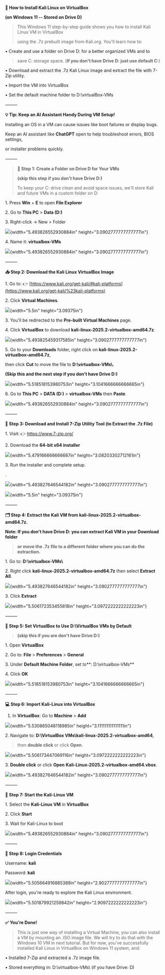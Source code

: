 ﻿**💽 How to Install Kali Linux on VirtualBox**

**(on Windows 11 -- Stored on Drive D)**

> This Windows 11 step-by-step guide shows you how to install Kali Linux
> VM in VirtualBox
>
> using the .7z prebuilt image from Kali.org. You'll learn how to:

• Create and use a folder on Drive D: for a better organized VMs and to

> save C: storage space. (**If you don't have Drive D: just use default
> C:**)

• Download and extract the .7z Kali Linux image and extract the file
with 7-Zip utility.

• Import the VM into VirtualBox

• Set the default machine folder to D:\\virtualBox-VMs

⸻

**💡 Tip: Keep an AI Assistant Handy During VM Setup!**

Installing an OS in a VM can cause issues like boot failures or display
bugs.

Keep an AI assistant like **ChatGPT** open to help troubleshoot errors,
BIOS settings,

or installer problems quickly.

⸻

> **📁 Step 1: Create a Folder on Drive D for Your VMs**
>
> **(skip this step if you don't have Drive D:)**
>
> To keep your C: drive clean and avoid space issues, we'll store Kali
> and future VMs in a custom folder on D:

1\. Press **Win** + **E** to open **File Explorer**

2\. Go to **This PC** \> **Data (D:)**

3\. Right-click → New \> Folder

![](images/2Kali2-images/1.png){width="5.493826552930884in"
height="3.0902777777777777in"}

4\. Name it: **virtualbox-VMs**

![](images/2Kali2-images/2.png){width="5.493826552930884in"
height="3.0902777777777777in"}

⸻

**📥 Step 2: Download the Kali Linux VirtualBox Image**

1\. Go to: 👉
[https://www.kali.org/get-kali/#kali-platforms](https://www.kali.org/get-kali/%23kali-platforms)

2\. Click **Virtual Machines**.

![](images/2Kali2-images/3.png){width="5.5in" height="3.09375in"}

3\. You'll be redirected to the **Pre-built Virtual Machines** page.

4\. Click **VirtualBox** to download
**kali-linux-2025.2-virtualbox-amd64.7z**.

![](images/2Kali2-images/4.png){width="5.493825459317585in"
height="3.0902777777777777in"}

5\. Go to your **Downloads** folder, right click on
**kali-linux-2025.2-virtualbox-amd64.7z**,

then click **Cut** to move the file to **D:\\virtualbox-VMs\\.**

**(Skip this and the next step if you don't have Drive D:)**

![](images/2Kali2-images/5.png){width="5.518518153980753in"
height="3.1041666666666665in"}

6\. Go to **This PC** \> **DATA (D:)** \> **virtualbox-VMs** then
**Paste**.

![](images/2Kali2-images/6.png){width="5.493826552930884in"
height="3.0902777777777777in"}

⸻

**🧰 Step 3: Download and Install 7-Zip Utility Tool (to Extract the .7z
File)**

1\. Visit: 👉 <https://www.7-zip.org/>

2\. Download the **64-bit x64 installer**

![](images/2Kali2-images/7.png){width="5.479166666666667in"
height="3.08203302712161in"}

3\. Run the installer and complete setup.

.

![](images/2Kali2-images/8.png){width="5.493827646544182in"
height="3.0902777777777777in"}

![](images/2Kali2-images/9.png){width="5.5in" height="3.09375in"}

⸻

**🗂️ Step 4: Extract the Kali VM from
kali-linux-2025.2-virtualbox-amd64.7z.**

**Note: If you don't have Drive D: you can extract Kali VM in your
Download folder**

> **or move the .7z file to a different folder where you can do the
> extraction.**

1\. Go to: **D:\\virtualbox-VMs\\**

2\. Right click **kali-linux-2025.2-virtualbox-amd64.7z** then select
**Extract All**.

![](images/2Kali2-images/10.png){width="5.493827646544182in"
height="3.0902777777777777in"}

3\. Click **Extract**

![](images/2Kali2-images/11.png){width="5.506172353455818in"
height="3.0972222222222223in"}

⸻

**📂 Step 5: Set VirtualBox to Use D:\\VirtualBox VMs by Default**

> **(skip this if you are don't have Drive D:)**

1\. Open **VirtualBox**

2\. Go to: **File** \> **Preferences** \> **General**

3\. Under **Default Machine Folder**, set to**: D:\\virtualbox-VMs**

4\. Click **OK**

![](images/2Kali2-images/12.png){width="5.518518153980753in"
height="3.1041666666666665in"}

⸻

**💻 Step 6: Import Kali-Linux into VirtualBox**

1.  In **VirtualBox**: Go to **Machine** \> **Add**

![](images/2Kali2-images/13.png){width="5.530865048118985in"
height="3.111111111111111in"}

2\. Navigate to: **D:\\VirtualBox
VMs\\kali-linux-2025.2-virtualbox-amd64**,

> then **double click** or click **Open**.

![](images/2Kali2-images/14.png){width="5.506173447069116in"
height="3.0972222222222223in"}

3\. **Double click** or click **Open**
**Kali-Linux-2025.2-virtualbox-amd64.vbox**.

![](images/2Kali2-images/15.png){width="5.493827646544182in"
height="3.0902777777777777in"}

⸻

**🚀 Step 7: Start the Kali-Linux VM**

1\. Select the **Kali-Linux VM** in **VirtualBox**

2\. Click **Start**

3\. Wait for Kali-Linux to boot

![](images/2Kali2-images/16.png){width="5.493826552930884in"
height="3.0902777777777777in"}

⸻

**🔐 Step 8: Login Credentials**

Username: **kali**

Password: **kali**

![](images/2Kali2-images/17.png){width="5.505664916885389in"
height="2.9027777777777777in"}

After login, you're ready to explore the Kali Linux environment.

![](images/2Kali2-images/18.png){width="5.501879921259842in"
height="2.9097222222222223in"}

⸻

**✅ You're Done!**

> This is just one way of installing a Virtual Machine, you can also
> install a VM by mounting an .ISO image file. We will try to do that
> with the Windows 10 VM in next tutorial. But for now, you've
> successfully installed Kali Linux in VirtualBox on Windows 11 system,
> and:

• Installed 7-Zip and extracted a .7z image file.

• Stored everything in: D:\\virtualbox-VMs\\ (if you have Drive: D)
